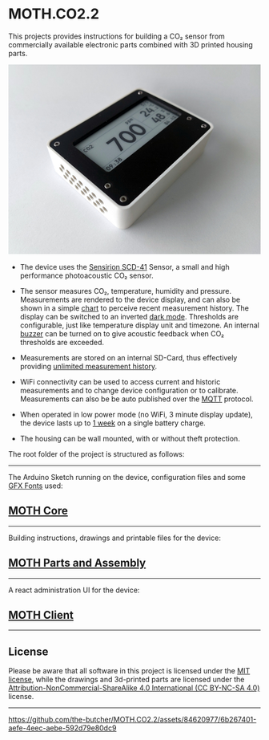 # MOTH.CO2.2

This projects provides instructions for building a CO₂ sensor from commercially available electronic parts combined with 3D printed housing parts.

![CO₂-Sensor fully assembled](/images/sensor01_800.jpg?raw=true)

- The device uses the [Sensirion SCD-41](https://www.adafruit.com/product/5190) Sensor, a small and high performance photoacoustic CO₂ sensor.

- The sensor measures CO₂, temperature, humidity and pressure. Measurements are rendered to the device display, and can also be shown in a simple <ins>chart</ins> to perceive recent measurement history. The display can be switched to an inverted <ins>dark mode</ins>. Thresholds are configurable, just like temperature display unit and timezone. An internal <ins>buzzer</ins> can be turned on to give acoustic feedback when CO₂ thresholds are exceeded.

- Measurements are stored on an internal SD-Card, thus effectively providing <ins>unlimited measurement history</ins>.

- WiFi connectivity can be used to access current and historic measurements and to change device configuration or to calibrate. Measurements can also be be auto published over the [MQTT](https://de.wikipedia.org/wiki/MQTT) protocol.

- When operated in low power mode (no WiFi, 3 minute display update), the device lasts up to <ins>1 week</ins> on a single battery charge.

- The housing can be wall mounted, with or without theft protection.

The root folder of the project is structured as follows:

---

The Arduino Sketch running on the device, configuration files and some [GFX Fonts](https://learn.adafruit.com/adafruit-gfx-graphics-library/using-fonts) used:

## [MOTH Core](moth_core/README.md)

---

Building instructions, drawings and printable files for the device:


## [MOTH Parts and Assembly](moth_parts/README.md)

---

A react administration UI for the device:


## [MOTH Client](moth_client/README.md)

---

## License

Please be aware that all software in this project is licensed under the [MIT license](license.txt), while the drawings and 3d-printed parts are licensed under the [Attribution-NonCommercial-ShareAlike 4.0 International (CC BY-NC-SA 4.0)](https://creativecommons.org/licenses/by-nc-sa/4.0/) license.

---

https://github.com/the-butcher/MOTH.CO2.2/assets/84620977/6b267401-aefe-4eec-aebe-592d79e80dc9


